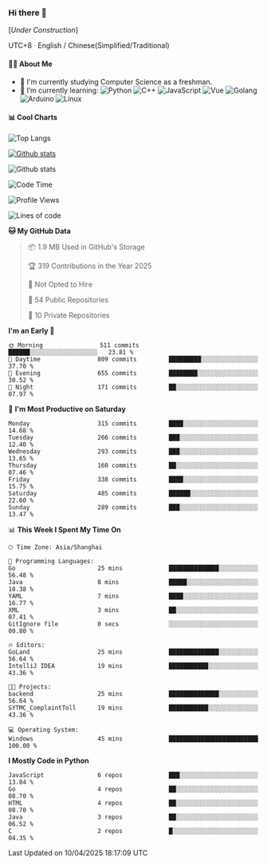 ### Hi there 👋

\[*Under Construction*\]

UTC+8 · English / Chinese(Simplified/Traditional)

<!--
**NoNormalCreeper/NoNormalCreeper** is a ✨ _special_ ✨ repository because its `README.md` (this file) appears on your GitHub profile.

Here are some ideas to get you started:

- 🔭 I’m currently working on ...
- 🌱 I’m currently learning ...
- 👯 I’m looking to collaborate on ...
- 🤔 I’m looking for help with ...
- 💬 Ask me about ...
- 📫 How to reach me: ...
- 😄 Pronouns: ...
- ⚡ Fun fact: ...
-->

#### 👩‍💻 About Me

- 🏫 I'm currently studying Computer Science as a freshman.
- 🌱 I’m currently learning: 
![Python](https://img.shields.io/badge/-Python-blue?style=flat-square&logo=Python&logoColor=fff)
![C++](https://img.shields.io/badge/-C%2B%2B-00599C?style=flat-square&logo=C%2B%2B&logoColor=fff)
![JavaScript](https://img.shields.io/badge/-JavaScript-ffca18?style=flat-square&logo=JavaScript&logoColor=fff)
![Vue](https://img.shields.io/badge/-Vue-4FC08D?style=flat-square&logo=Vue.js&logoColor=fff)
![Golang](https://img.shields.io/badge/-Go-007d9c?style=flat-square&logo=Go&logoColor=fff)
![Arduino](https://img.shields.io/badge/-Arduino-00979D?style=flat-square&logo=Arduino&logoColor=fff)
![Linux](https://img.shields.io/badge/-Linux-FCC624?style=flat-square&logo=Linux&logoColor=fff)

#### 📊 Cool Charts

![Top Langs](https://readme-stats-zeta-six.vercel.app/api/top-langs/?username=NoNormalCreeper&layout=compact)

[![Github stats](https://readme-stats-zeta-six.vercel.app/api?username=NoNormalCreeper&show=reviews,discussions_started,discussions_answered,prs_merged,prs_merged_percentage)](https://github.com/anuraghazra/github-readme-stats)

![Github stats](https://github-profile-trophy.vercel.app/?username=NoNormalCreeper)


<!--START_SECTION:waka-->
![Code Time](http://img.shields.io/badge/Code%20Time-398%20hrs%206%20mins-blue)

![Profile Views](http://img.shields.io/badge/Profile%20Views-8-blue)

![Lines of code](https://img.shields.io/badge/From%20Hello%20World%20I%27ve%20Written-3.0%20million%20lines%20of%20code-blue)

**🐱 My GitHub Data** 

> 📦 1.9 MB Used in GitHub's Storage 
 > 
> 🏆 319 Contributions in the Year 2025
 > 
> 🚫 Not Opted to Hire
 > 
> 📜 54 Public Repositories 
 > 
> 🔑 10 Private Repositories 
 > 
**I'm an Early 🐤** 

```text
🌞 Morning                511 commits         ██████░░░░░░░░░░░░░░░░░░░   23.81 % 
🌆 Daytime                809 commits         █████████░░░░░░░░░░░░░░░░   37.70 % 
🌃 Evening                655 commits         ████████░░░░░░░░░░░░░░░░░   30.52 % 
🌙 Night                  171 commits         ██░░░░░░░░░░░░░░░░░░░░░░░   07.97 % 
```
📅 **I'm Most Productive on Saturday** 

```text
Monday                   315 commits         ████░░░░░░░░░░░░░░░░░░░░░   14.68 % 
Tuesday                  266 commits         ███░░░░░░░░░░░░░░░░░░░░░░   12.40 % 
Wednesday                293 commits         ███░░░░░░░░░░░░░░░░░░░░░░   13.65 % 
Thursday                 160 commits         ██░░░░░░░░░░░░░░░░░░░░░░░   07.46 % 
Friday                   338 commits         ████░░░░░░░░░░░░░░░░░░░░░   15.75 % 
Saturday                 485 commits         ██████░░░░░░░░░░░░░░░░░░░   22.60 % 
Sunday                   289 commits         ███░░░░░░░░░░░░░░░░░░░░░░   13.47 % 
```


📊 **This Week I Spent My Time On** 

```text
🕑︎ Time Zone: Asia/Shanghai

💬 Programming Languages: 
Go                       25 mins             ██████████████░░░░░░░░░░░   56.48 % 
Java                     8 mins              █████░░░░░░░░░░░░░░░░░░░░   18.38 % 
YAML                     7 mins              ████░░░░░░░░░░░░░░░░░░░░░   16.77 % 
XML                      3 mins              ██░░░░░░░░░░░░░░░░░░░░░░░   07.41 % 
GitIgnore file           0 secs              ░░░░░░░░░░░░░░░░░░░░░░░░░   00.80 % 

🔥 Editors: 
GoLand                   25 mins             ██████████████░░░░░░░░░░░   56.64 % 
IntelliJ IDEA            19 mins             ███████████░░░░░░░░░░░░░░   43.36 % 

🐱‍💻 Projects: 
backend                  25 mins             ██████████████░░░░░░░░░░░   56.64 % 
SYTMC_ComplaintToll      19 mins             ███████████░░░░░░░░░░░░░░   43.36 % 

💻 Operating System: 
Windows                  45 mins             █████████████████████████   100.00 % 
```

**I Mostly Code in Python** 

```text
JavaScript               6 repos             ███░░░░░░░░░░░░░░░░░░░░░░   13.04 % 
Go                       4 repos             ██░░░░░░░░░░░░░░░░░░░░░░░   08.70 % 
HTML                     4 repos             ██░░░░░░░░░░░░░░░░░░░░░░░   08.70 % 
Java                     3 repos             ██░░░░░░░░░░░░░░░░░░░░░░░   06.52 % 
C                        2 repos             █░░░░░░░░░░░░░░░░░░░░░░░░   04.35 % 
```




 Last Updated on 10/04/2025 18:17:09 UTC
<!--END_SECTION:waka-->

